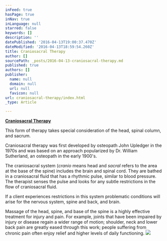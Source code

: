 ```yaml
---
inFeed: true
hasPage: true
inNav: true
inLanguage: null
starred: false
keywords: []
description: ''
datePublished: '2016-04-13T19:00:37.470Z'
dateModified: '2016-04-13T18:59:54.260Z'
title: Craniosacral Therapy
author: []
sourcePath: _posts/2016-04-13-craniosacral-therapy.md
published: true
authors: []
publisher:
  name: null
  domain: null
  url: null
  favicon: null
url: craniosacral-therapy/index.html
_type: Article

---
```

**[Craniosacral Therapy][0]**

This form of therapy takes special consideration of the
head, spinal column, and sacrum.

Craniosacral therapy was first developed by osteopath John
Upledger in the 1970s and was based on an approach popularized by Dr. William
Sutherland, an osteopath in the early 1900's. 

The craniosacral system (_cranio_
means head and _sacral_ refers to the
area at the base of the spine) includes the brain and spinal cord. They are
bathed in a craniosacral fluid that has a rhythmic pulse, similar to blood
pressure. The therapist senses the pulse and looks for any subtle restrictions
in the flow of craniosacral fluid.

If a client experiences restrictions in this system problematic
conditions will arise for the nervous system, spine and back, and brain.

Massage of the head, spine, and base of the spine is a
highly effective treatment for injury and pain. For example, joints that have
been impaired by injury or disease regain a wider range of motion; shoulder,
neck and lower back pain are greatly eased through this work; people suffering
from chronic pain often enjoy relief and higher levels of daily
functioning.
![](https://the-grid-user-content.s3-us-west-2.amazonaws.com/f294b737-6321-4fcb-bb78-21c8ba57992e.jpg)

[0]: null